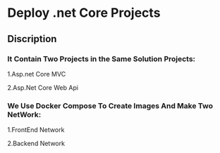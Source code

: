 # Deploy .net Core Projects
## Discription

### It Contain Two Projects in the Same Solution Projects:
1.Asp.net Core MVC

2.Asp.Net Core Web Api

### We Use Docker Compose To Create Images And Make Two NetWork:
1.FrontEnd Network

2.Backend Network
